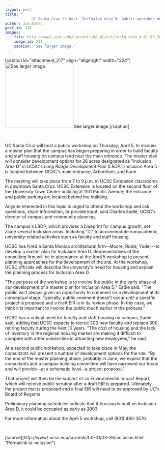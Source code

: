 ```yaml
---
layout: post
title: "
			UC Santa Cruz to host 'Inclusion Area D' public workshop on April 5"
author: Jim Burns
post_id: 218
images:
  - file: http://www1.ucsc.edu/currents/00-01/art/inclu_area_d.01-03-26.224.gif
    image_id: 217
    caption: "See larger image."
---
```


[caption id="attachment_217" align="alignright" width="224"]<a href="http://localhost/mysite/wp-content/uploads/2001/03/inclu_area_d.01-03-26.224.gif"><img class="size-full wp-image-217" src="http://localhost/mysite/wp-content/uploads/2001/03/inclu_area_d.01-03-26.224.gif" alt="See larger image." width="224" height="212" /></a>See larger image.[/caption]
<p>
  <br>
</p>
<p>
  UC Santa Cruz will host a public workshop on Thursday, April 5, to discuss a master plan that the campus has begun preparing in order to build faculty and staff housing on campus land near the main entrance. The master plan will consider development options for 28 acres designated as "Inclusion Area D" in UCSC's <i>Long Range Development Plan (LRDP).</i> Inclusion Area D is located between UCSC's main entrance, Arboretum, and Farm.
</p>The meeting will take place from 7 to 9 p.m. in UCSC Extension classrooms in downtown Santa Cruz. UCSC Extension is located on the second floor of the University Town Center building at 1101 Pacific Avenue; the entrance and public parking are located behind the building.
<p>
  Anyone interested in this topic is urged to attend the workshop and ask questions, share information, or provide input, said Charles Eadie, UCSC's director of campus and community planning.
</p>
<p>
  The campus's LRDP, which provides a blueprint for campus growth, set aside several inclusion areas, including "D," to accommodate nonacademic, university-related activities such as faculty and staff housing.
</p>
<p>
  UCSC has hired a Santa Monica architectural firm--Moore, Ruble, Yudell--to develop a master plan for Inclusion Area D. Representatives of the consulting firm will be in attendance at the April 5 workshop to present planning approaches for the development of the site. At the workshop, UCSC officials will describe the university's need for housing and explain the planning process for Inclusion Area D.
</p>
<p>
  "The purpose of the workshop is to involve the public in the early phase of our development of a master plan for Inclusion Area D," Eadie said. "The public isn't always given an opportunity to comment on a development at its conceptual stage. Typically, public comment doesn't occur until a specific project is proposed and a draft EIR is in its review phase. In this case, we think it is important to involve the public much earlier in the process."
</p>
<p>
  UCSC has a critical need for faculty and staff housing on campus, Eadie said, adding that UCSC expects to recruit 300 new faculty and replace 300 retiring faculty during the next 10 years. "The cost of housing and the lack of inventory in the regional housing market are making it difficult to compete with other universities in attracting new employees," he said.
</p>
<p>
  At a second public workshop, expected to take place in May, the consultants will present a number of development options for the site. "By the end of the master planning phase, probably in June, we expect that the consultants and a campus building committee will have narrowed our focus and will provide--at a schematic level--a project proposal."
</p>
<p>
  That project will then be the subject of an Environmental Impact Report, which will receive public scrutiny after a draft EIR is prepared. Ultimately, the project that is proposed and a final EIR will need to be approved by UC's Board of Regents.
</p>
<p>
  Preliminary planning schedules indicate that if housing is built on Inclusion Area D, it could be occupied as early as 2003.
</p>
<p>
  For more information about the April 5 workshop, call (831) 460-3570.
</p>
<p>
  <br>

</p>
[source](http://www1.ucsc.edu/currents/00-01/03-26/inclusion.html "Permalink to inclusion")
